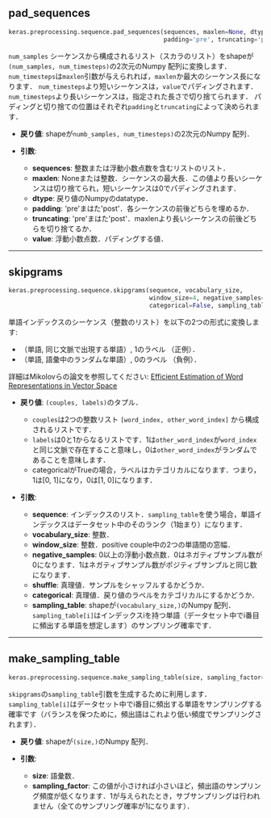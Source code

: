## pad_sequences

```python
keras.preprocessing.sequence.pad_sequences(sequences, maxlen=None, dtype='int32',
                                           padding='pre', truncating='pre', value=0.)
```

`num_samples` シーケンスから構成されるリスト（スカラのリスト）をshapeが`(num_samples, num_timesteps)`の2次元のNumpy 配列に変換します．`num_timesteps`は`maxlen`引数が与えられれば，`maxlen`か最大のシーケンス長になります．
`num_timesteps`より短いシーケンスは，`value`でパディングされます．
`num_timesteps`より長いシーケンスは，指定された長さで切り捨てられます．
パディングと切り捨ての位置はそれぞれ`padding`と`truncating`によって決められます．

- __戻り値__: shapeが`numb_samples, num_timesteps)`の2次元のNumpy 配列．

- __引数__:
    - __sequences__: 整数または浮動小数点数を含むリストのリスト．
    - __maxlen__: Noneまたは整数．シーケンスの最大長．この値より長いシーケンスは切り捨てられ，短いシーケンスは0でパディングされます．
    - __dtype__: 戻り値のNumpyのdatatype．
    - __padding__: 'pre'まはた'post'．各シーケンスの前後どちらを埋めるか．
    - __truncating__: 'pre'まはた'post'．maxlenより長いシーケンスの前後どちらを切り捨てるか．
    - __value__: 浮動小数点数．パディングする値．

---

## skipgrams

```python
keras.preprocessing.sequence.skipgrams(sequence, vocabulary_size,
                                       window_size=4, negative_samples=1., shuffle=True,
                                       categorical=False, sampling_table=None)
```

単語インデックスのシーケンス（整数のリスト）を以下の2つの形式に変換します:

- （単語, 同じ文脈で出現する単語）, 1のラベル （正例）．
- （単語, 語彙中のランダムな単語）, 0のラベル （負例）．


詳細はMikolovらの論文を参照してください: [Efficient Estimation of Word Representations in
Vector Space](http://arxiv.org/pdf/1301.3781v3.pdf)

- __戻り値__: `(couples, labels)`のタプル．
    - `couples`は2つの整数リスト `[word_index, other_word_index]` から構成されるリストです．
    - `labels`は0と1からなるリストです．1は`other_word_index`が`word_index`と同じ文脈で存在すること意味し，0は`other_word_index`がランダムであることを意味します．
    - categoricalがTrueの場合，ラベルはカテゴリカルになります．つまり，1は[0, 1]になり，0は[1, 0]になります．

- __引数__:
    - __sequence__: インデックスのリスト．`sampling_table`を使う場合，単語インデックスはデータセット中のそのランク（1始まり）になります．
    - __vocabulary_size__: 整数．
    - __window_size__: 整数．positive couple中の2つの単語間の窓幅．
    - __negative_samples__: 0以上の浮動小数点数．0はネガティブサンプル数が0になります．1はネガティブサンプル数がポジティブサンプルと同じ数になります．
    - __shuffle__: 真理値．サンプルをシャッフルするかどうか．
    - __categorical__: 真理値．戻り値のラベルをカテゴリカルにするかどうか．
    - __sampling_table__: shapeが`(vocabulary_size,)`のNumpy 配列．`sampling_table[i]`はインデックスiを持つ単語（データセット中でi番目に頻出する単語を想定します）のサンプリング確率です．

---

## make_sampling_table

```python
keras.preprocessing.sequence.make_sampling_table(size, sampling_factor=1e-5)
```

`skipgrams`の`sampling_table`引数を生成するために利用します．`sampling_table[i]`はデータセット中でi番目に頻出する単語をサンプリングする確率です（バランスを保つために，頻出語はこれより低い頻度でサンプリングされます）．

- __戻り値__: shapeが`(size,)`のNumpy 配列．

- __引数__:
    - __size__: 語彙数．
    - __sampling_factor__: この値が小さければ小さいほど，頻出語のサンプリング頻度が低くなります．1が与えられたとき，サブサンプリングは行われません（全てのサンプリング確率が1になります）．
